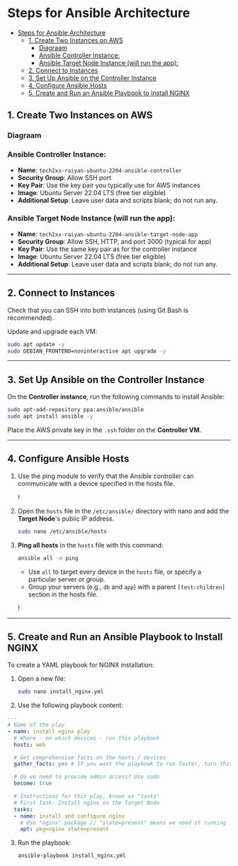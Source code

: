 # Steps for Ansible Architecture

- [Steps for Ansible Architecture](#steps-for-ansible-architecture)
  - [1. Create Two Instances on AWS](#1-create-two-instances-on-aws)
    - [Diagraam](#diagraam)
    - [Ansible Controller Instance:](#ansible-controller-instance)
    - [Ansible Target Node Instance (will run the app):](#ansible-target-node-instance-will-run-the-app)
  - [2. Connect to Instances](#2-connect-to-instances)
  - [3. Set Up Ansible on the Controller Instance](#3-set-up-ansible-on-the-controller-instance)
  - [4. Configure Ansible Hosts](#4-configure-ansible-hosts)
  - [5. Create and Run an Ansible Playbook to Install NGINX](#5-create-and-run-an-ansible-playbook-to-install-nginx)


## 1. Create Two Instances on AWS
### Diagraam


### Ansible Controller Instance:
- **Name**: `tech2xx-raiyan-ubuntu-2204-ansible-controller`
- **Security Group**: Allow SSH port
- **Key Pair**: Use the key pair you typically use for AWS instances
- **Image**: Ubuntu Server 22.04 LTS (free tier eligible)
- **Additional Setup**: Leave user data and scripts blank; do not run any.

### Ansible Target Node Instance (will run the app):
- **Name**: `tech2xx-raiyan-ubuntu-2204-ansible-target-node-app`
- **Security Group**: Allow SSH, HTTP, and port 3000 (typical for app)
- **Key Pair**: Use the same key pair as for the controller instance
- **Image**: Ubuntu Server 22.04 LTS (free tier eligible)
- **Additional Setup**: Leave user data and scripts blank; do not run any.

---

## 2. Connect to Instances

Check that you can SSH into both instances (using Git Bash is recommended).

Update and upgrade each VM:

```bash
sudo apt update -y
sudo DEBIAN_FRONTEND=noninteractive apt upgrade -y
```

---

## 3. Set Up Ansible on the Controller Instance

On the **Controller instance**, run the following commands to install Ansible:

```bash
sudo apt-add-repository ppa:ansible/ansible
sudo apt install ansible -y
```

Place the AWS private key in the `.ssh` folder on the **Controller VM**.

---

## 4. Configure Ansible Hosts

1. Use the ping module to verify that the Ansible controller can communicate with a device specified in the hosts file.

   !

2. Open the `hosts` file in the `/etc/ansible/` directory with nano and add the **Target Node**'s public IP address.

   ```bash
   sudo nano /etc/ansible/hosts
   ```

3. **Ping all hosts** in the `hosts` file with this command:

   ```bash
   ansible all -m ping
   ```

   - Use `all` to target every device in the `hosts` file, or specify a particular server or group.
   - Group your servers (e.g., `db` and `app`) with a parent `[test:children]` section in the hosts file.

   !

---

## 5. Create and Run an Ansible Playbook to Install NGINX

To create a YAML playbook for NGINX installation:

1. Open a new file:

   ```bash
   sudo nano install_nginx.yml
   ```

2. Use the following playbook content:
``` yaml
---
# Name of the play
- name: install nginx play
  # Where - on which devices - run this playbook
  hosts: web

  # Get comprehensive facts on the hosts / devices
  gather_facts: yes # If you want the playbook to run faster, turn this off using "no"

  # Do we need to provide admin access? Use sudo
  become: true

  # Instructions for this play, known as "tasks"
  # First Task: Install nginx on the Target Node
  tasks:
  - name: install and configure nginx
    # Use "nginx" package // "state=present" means we need it running
    apt: pkg=nginx state=present
```

3. Run the playbook:

   ```bash
   ansible-playbook install_nginx.yml
   ```